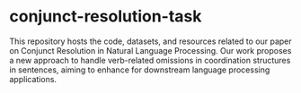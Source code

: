 # conjunct-resolution-task
This repository hosts the code, datasets, and resources related to our paper on Conjunct Resolution in Natural Language Processing. Our work proposes a new approach to handle verb-related omissions in coordination structures in sentences, aiming to enhance for downstream language processing applications.
